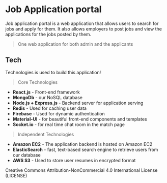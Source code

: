 # Job Application portal

Job application portal is a web application that allows users to search for jobs and apply for them. It also allows employers to post jobs and view the applications for the jobs posted by them.

> One web application for both admin and the applicants

## Tech

Technologies is used to build this application!

> Core Technologies

- **React.js** - Front-end framework
- **MongoDb** - our NoSQL database
- **Node.js + Express.js** - Backend server for application serving
- **Redis** - Used for caching user data
- **Firebase** - Used for dynamic authentication
- **Material-UI** - for beautiful front-end components and templates
- **Socket.io** - for real time chat room in the match page

> Independent Technologies

- **Amazon EC2** - The application backend is hosted on Amazon EC2
- **ElasticSearch** - fast, text-based search engine to retrieve users from our database
- **AWS S3** - Used to store user resumes in encrypted format

Creative Commons Attribution-NonCommercial 4.0 International License (LICENSE)
